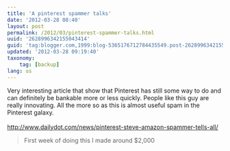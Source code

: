 ```yaml
---
title: 'A pinterest spammer talks'
date: '2012-03-28 08:40'
layout: post
permalink: /2012/03/pinterest-spammer-talks.html
uuid: '2628996342155043414'
guid: 'tag:blogger.com,1999:blog-5365176712784435549.post-2628996342155043414'
updated: '2012-03-28 09:19:40'
taxonomy:
    tag: [backup]
lang: us
---
```


<div class="css-full-post-content js-full-post-content">
Very interesting article that show that Pinterest has still some way to do and can definitely be bankable more or less quickly. People like this guy are really innovating. All the more so as this is almost useful spam in the Pinterest galaxy.<br />
<br />
<a href="http://www.dailydot.com/news/pinterest-steve-amazon-spammer-tells-all/">http://www.dailydot.com/news/pinterest-steve-amazon-spammer-tells-all/</a><br />
<blockquote class="tr_bq">First week of doing this I made around $2,000</blockquote>
</div>